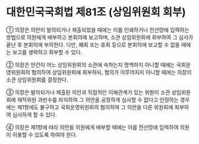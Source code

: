 # 대한민국국회법 제81조 (상임위원회 회부)

① 의장은 의안이 발의되거나 제출되었을 때에는 이를 인쇄하거나 전산망에 입력하는 방법으로 의원에게 배부하고 본회의에 보고하며, 소관 상임위원회에 회부하여 그 심사가 끝난 후 본회의에 부의한다. 다만, 폐회 또는 휴회 등으로 본회의에 보고할 수 없을 때에는 보고를 생략하고 회부할 수 있다.

② 의장은 안건이 어느 상임위원회의 소관에 속하는지 명백하지 아니할 때에는 국회운영위원회의 협의하여 상임위원회에 회부하되, 협의가 이루어지지 아니할 때에는 의장이 소관 상임위원회를 결정한다.

③ 의장은 발의되거나 제출된 의안과 직접적인 이해관계가 있는 위원이 소관 상임위원회에 재적위원 과반수를 차지하여 그 의안을 공정하게 심사할 수 없다고 인정하는 경우에는 제1항에도 불구하고 국회운영위원회의 협의하여 그 의안을 다른 위원회에 회부하여 심사하게 할 수 있다.

④ 의장은 제1항에 따라 의안을 의원에게 배부할 때에는 이를 전산망에 입력하여 의원이 이용할 수 있도록 하여야 한다.
